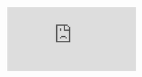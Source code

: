 
<iframe src="https://drive.google.com/viewerng/viewer?url=http://docs.google.com/fileview?id=1SLflU2VXO6-PkGvy6lS_JTqkvRaZViotZszMv24RO94=en&pid=explorer&efh=false&a=v&chrome=false&embedded=true" frameborder="0"></iframe>

